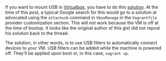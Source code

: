 If you want to mount USB in [Virtualbox][], you have to do this [solution][]. At
the time of this post, a typical Google search for this would go to a solution
at advocated using the `attachusb` command in `VboxManage` in the `Vagrantfile`
provider customization section. This will not work because the VM is off at the
time of bootup. It looks like the original author of this gist did not repost
his solution back to the thread.

The solution, in other words, is to use USB filters to automatically connect
devices to your VM. USB filters can be added while the machine is powered off.
They'll be applied upon boot or, in this case, `vagrant up`.

[Virtualbox]: http://virtualbox.org
[solution]: https://gist.github.com/crazysim/c09924feb0830415a1d0#file-solution
